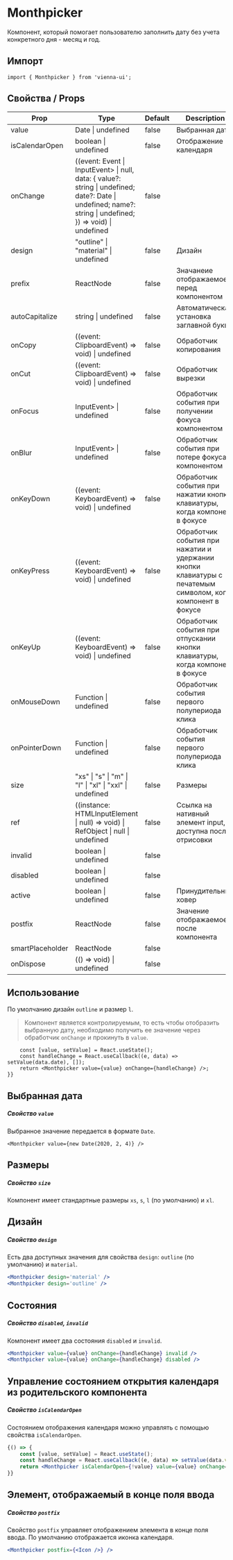 # Monthpicker

Компонент, который помогает пользователю заполнить дату без учета конкретного дня - месяц и год.


## Импорт

```
import { Monthpicker } from 'vienna-ui';
```

## Свойства / Props

Prop | Type | Default | Description
--- | --- | --- | ---
value | Date \| undefined | false | Выбранная дата
isCalendarOpen | boolean \| undefined | false | Отображение календаря
onChange | ((event: Event \| InputEvent> \| null, data: { value?: string \| undefined; date?: Date \| undefined; name?: string \| undefined; }) => void) \| undefined | false |
design | "outline" \| "material" \| undefined | false | Дизайн
prefix | ReactNode | false | Значанеие отображаемое перед компонентом
autoCapitalize | string \| undefined | false | Автоматическая установка заглавной буквы
onCopy | ((event: ClipboardEvent) => void) \| undefined | false | Обработчик копирования
onCut | ((event: ClipboardEvent) => void) \| undefined | false | Обработчик вырезки
onFocus | InputEvent> \| undefined | false | Обработчик события при получении фокуса компонентом
onBlur | InputEvent> \| undefined | false | Обработчик события при потере фокуса компонентом
onKeyDown | ((event: KeyboardEvent) => void) \| undefined | false | Обработчик события при нажатии кнопки клавиатуры, когда компонент в фокусе
onKeyPress | ((event: KeyboardEvent) => void) \| undefined | false | Обработчик события при нажатии и удержании кнопки клавиатуры с печатемым символом, когда компонент в фокусе
onKeyUp | ((event: KeyboardEvent) => void) \| undefined | false | Обработчик события при отпускании кнопки клавиатуры, когда компонент в фокусе
onMouseDown | Function \| undefined | false | Обработчик события первого полупериода клика
onPointerDown | Function \| undefined | false | Обработчик события первого полупериода клика
size | "xs" \| "s" \| "m" \| "l" \| "xl" \| "xxl" \| undefined | false | Размеры
ref | ((instance: HTMLInputElement \| null) => void) \| RefObject \| null \| undefined | false | Сcылка на нативный элемент input, доступна после отрисовки
invalid | boolean \| undefined | false |
disabled | boolean \| undefined | false |
active | boolean \| undefined | false | Принудительный ховер
postfix | ReactNode | false | Значение отображаемое после компонента
smartPlaceholder | ReactNode | false |
onDispose | (() => void) \| undefined | false |

## Использование

По умолчанию дизайн `outline` и размер `l`.
> Компонент является контролируемым, то есть чтобы отобразить выбранную дату,
> необходимо получить ее значение через обработчик `onChange` и прокинуть в `value`.

```{() => {
    const [value, setValue] = React.useState();
    const handleChange = React.useCallback((e, data) => setValue(data.date), []);
    return <Monthpicker value={value} onChange={handleChange} />;
}}
```

## Выбранная дата
##### Свойство `value`

Выбранное значение передается в формате `Date`.

```
<Monthpicker value={new Date(2020, 2, 4)} />
```

## Размеры
##### Свойство `size`

Компонент имеет стандартные размеры `xs`, `s`, `l` (по умолчанию) и `xl`.

## Дизайн
##### Свойство `design`

Есть два доступных значения для свойства `design`: `outline` (по умолчанию) и `material`.

```jsx
<Monthpicker design='material' />
<Monthpicker design='outline' />
```

## Состояния
##### Свойство `disabled`, `invalid`

Компонент имеет два состояния `disabled` и `invalid`.

```jsx
<Monthpicker value={value} onChange={handleChange} invalid />
<Monthpicker value={value} onChange={handleChange} disabled />
```

## Управление состоянием открытия календаря из родительского компонента
##### Свойство `isCalendarOpen`

Состоянием отображения календаря можно управлять с помощью свойства `isCalendarOpen`.

```jsx
{() => {
    const [value, setValue] = React.useState();
    const handleChange = React.useCallback((e, data) => setValue(data.value), []);
    return <Monthpicker isCalendarOpen={!value} value={value} onChange={handleChange} />;
}}
```

## Элемент, отображаемый в конце поля ввода
##### Свойство `postfix`

Свойство `postfix` управляет отображением элемента в конце поля ввода.
По умолчанию отображается иконка календаря.

```jsx
<Monthpicker postfix={<Icon />} />
```
